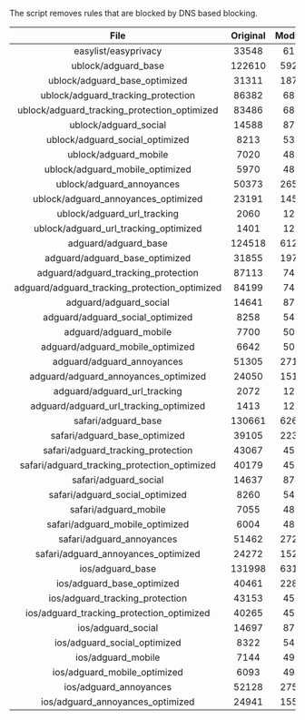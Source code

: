 The script removes rules that are blocked by DNS based blocking.


| File | Original | Modified |
|:----:|:-----:|:-----:|
| easylist/easyprivacy | 33548 | 6170 |
| ublock/adguard_base | 122610 | 59234 |
| ublock/adguard_base_optimized | 31311 | 18781 |
| ublock/adguard_tracking_protection | 86382 | 6821 |
| ublock/adguard_tracking_protection_optimized | 83486 | 6821 |
| ublock/adguard_social | 14588 | 8708 |
| ublock/adguard_social_optimized | 8213 | 5398 |
| ublock/adguard_mobile | 7020 | 4818 |
| ublock/adguard_mobile_optimized | 5970 | 4818 |
| ublock/adguard_annoyances | 50373 | 26599 |
| ublock/adguard_annoyances_optimized | 23191 | 14592 |
| ublock/adguard_url_tracking | 2060 | 1219 |
| ublock/adguard_url_tracking_optimized | 1401 | 1219 |
| adguard/adguard_base | 124518 | 61240 |
| adguard/adguard_base_optimized | 31855 | 19777 |
| adguard/adguard_tracking_protection | 87113 | 7498 |
| adguard/adguard_tracking_protection_optimized | 84199 | 7498 |
| adguard/adguard_social | 14641 | 8753 |
| adguard/adguard_social_optimized | 8258 | 5439 |
| adguard/adguard_mobile | 7700 | 5008 |
| adguard/adguard_mobile_optimized | 6642 | 5008 |
| adguard/adguard_annoyances | 51305 | 27153 |
| adguard/adguard_annoyances_optimized | 24050 | 15134 |
| adguard/adguard_url_tracking | 2072 | 1229 |
| adguard/adguard_url_tracking_optimized | 1413 | 1229 |
| safari/adguard_base | 130661 | 62680 |
| safari/adguard_base_optimized | 39105 | 22348 |
| safari/adguard_tracking_protection | 43067 | 4582 |
| safari/adguard_tracking_protection_optimized | 40179 | 4582 |
| safari/adguard_social | 14637 | 8748 |
| safari/adguard_social_optimized | 8260 | 5437 |
| safari/adguard_mobile | 7055 | 4868 |
| safari/adguard_mobile_optimized | 6004 | 4868 |
| safari/adguard_annoyances | 51462 | 27221 |
| safari/adguard_annoyances_optimized | 24272 | 15217 |
| ios/adguard_base | 131998 | 63195 |
| ios/adguard_base_optimized | 40461 | 22873 |
| ios/adguard_tracking_protection | 43153 | 4590 |
| ios/adguard_tracking_protection_optimized | 40265 | 4590 |
| ios/adguard_social | 14697 | 8768 |
| ios/adguard_social_optimized | 8322 | 5458 |
| ios/adguard_mobile | 7144 | 4907 |
| ios/adguard_mobile_optimized | 6093 | 4907 |
| ios/adguard_annoyances | 52128 | 27553 |
| ios/adguard_annoyances_optimized | 24941 | 15549 |